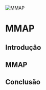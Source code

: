 ![MMAP](https://www.tutorialsdaddy.com/wp-content/uploads/2016/11/linux-mmap.png)
# MMAP
## Introdução
## MMAP
## Conclusão